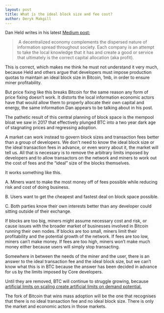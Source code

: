 ```yaml
---
layout: post
title: What is the ideal block size and fee cost?
author: Deryk Makgill
---
```


Dan Held writes in his latest [Medium post:](https://medium.com/the-bitcoin-times/information-theory-of-money-36247aebdfe1)

>  A decentralized economy complements the dispersed nature of information spread throughout society. Each company is an attempt to take the local knowledge that it has and create a good or service that ultimately is the correct capital allocation (aka profit). 

This is correct, which makes me think he must not understand it very much, because Held and others argue that developers must impose production quotas to maintain an ideal block size in Bitcoin, 1mb, in order to ensure miner profitability.

But price fixing like this breaks Bitcoin for the same reason any form of price fixing doesn’t work. It distorts the local information economic actors have that would allow them to properly allocate their own capital and energy, the same information Dan appears to be talking about in his post.

The pathetic result of this central planning of block space is the mempool bloat we saw in 2017 that effectively plunged BTC into a two year dark age of stagnating prices and regressing adoption.

A market can work instead to govern block sizes and transaction fees better than a group of developers. We don't need to know the ideal block size or the ideal transaction fees in advance, or even worry about it, the market will tell us. All that is necessary is to remove the arbitrary limits imposed by developers and to allow transactors on the network and miners to work out the cost of fees and the “ideal” size of the blocks themselves.

It works something like this. 

A. Miners want to make the most money off of fees possible while reducing risk and cost of doing business. 

B. Users want to get the cheapest and fastest deal on block space possible. 

C. Both parties know their own interests better than any developer could sitting outside of their exchange. 

If blocks are too big, miners might assume necessary cost and risk, or cause issues with the broader market of businesses involved in Bitcoin running their own nodes. If blocks are too small, miners limit their profitability and the potential growth of the network. If fees are too low, miners can’t make money. If fees are too high, miners won’t make much money either because users will simply stop transacting. 

Somewhere in between the needs of the miner and the user, there is an answer to the ideal transaction fee and the ideal block size, but we can’t know what this is in BTC because the answer has been decided in advance for us by the limits imposed by Core developers.

Until they are removed, BTC will continue to struggle growing, because [artificial limits on scaling create artificial limits on demand potential.](http://breakingsatoshi.com/2020/01/17/btc-price-cap/)

The fork of Bitcoin that wins mass adoption will be the one that recognises that there is no ideal transaction fee and no ideal block size. There is only the market and economic actors in those markets.
